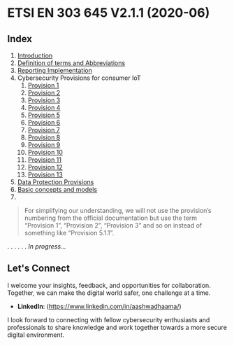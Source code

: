 # ETSI EN 303 645 V2.1.1 (2020-06)

## Index

1. [Introduction](Introduction.md)
2. [Definition of terms and Abbreviations](Definition_of_terms_and_Abbreviations.md)
3. [Reporting Implementation](Reporting_Implementation.md)
4. Cybersecurity Provisions for consumer IoT
   1. [Provision 1](Provision_1.md)
   2. [Provision 2](Provision_2.md)
   3. [Provision 3](Provision_3.md)
   4. [Provision 4](Provision_4.md)
   5. [Provision 5](Provision_5.md)
   6. [Provision 6](Provision_6.md)
   7. [Provision 7](Provision_7.md)
   8. [Provision 8](Provision_8.md)
   9. [Provision 9](Provision_9.md)
   10. [Provision 10](Provision_10.md)
   11. [Provision 11](Provision_11.md)
   12. [Provision 12](Provision_12.md)
   13. [Provision 13](Provision_13.md)
5. [Data Protection Provisions](Data_Protection_Provisions.md)
6. [Basic concepts and models](Basic_concepts_and_models.md)
7. 

> For simplifying our understanding, we will not use the provision’s numbering from the official documentation but use the term “Provision 1”, “Provision 2”, “Provision 3” and so on instead of something like “Provision 5.1.1”.

.
.
.
.
.
.
_In progress..._

## Let's Connect

I welcome your insights, feedback, and opportunities for collaboration. Together, we can make the digital world safer, one challenge at a time.

- **LinkedIn**: (https://www.linkedin.com/in/aashwadhaama/)

I look forward to connecting with fellow cybersecurity enthusiasts and professionals to share knowledge and work together towards a more secure digital environment.
